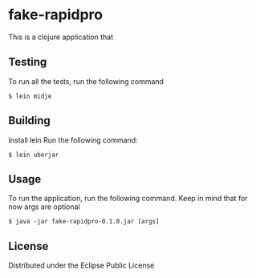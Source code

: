 # fake-rapidpro

This is a clojure application that

## Testing
To run all the tests, run the following command

    $ lein midje

## Building

Install lein
Run the following command:

    $ lein uberjar

## Usage

To run the application, run the  following command. Keep in mind that for now args are optional

    $ java -jar fake-rapidpro-0.1.0.jar [args]

## License

Distributed under the Eclipse Public License

